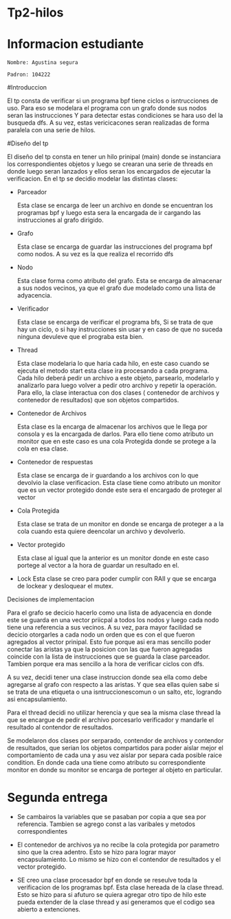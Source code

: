 # Tp2-hilos

# Informacion estudiante

    Nombre: Agustina segura

    Padron: 104222

#Introduccion

El tp consta de verificar si un programa bpf tiene ciclos o isntrucciones
de uso. Para eso se modelara el programa con un grafo donde sus nodos
seran las instrucciones Y para detectar estas condiciones se hara uso del
la busqueda dfs. A su vez, estas vericicacones seran realizadas de forma
paralela con una serie de hilos.

#Diseño del tp

El diseño del tp consta en tener un hilo prinipal (main) donde se
instanciara los correspondientes objetos y luego se crearan una serie de
threads en donde luego seran lanzados y ellos seran los encargados de ejecutar
la verificacion.
En el tp se decidio modelar las distintas clases:

  * Parceador

    Esta clase se encarga de leer un archivo en donde se encuentran los
    programas bpf y luego esta sera la encargada de ir cargando las
    instrucciones al grafo dirigido.

  * Grafo

    Esta clase se encarga de guardar las instrucciones del programa bpf como
    nodos. A su vez es la que realiza el recorrido dfs

  * Nodo

    Esta clase forma como atributo del grafo. Esta se encarga de almacenar a sus
    nodos vecinos, ya que el grafo due modelado como una lista de adyacencia.

  * Verificador

    Esta clase se encarga de verificar el programa bfs, Si se trata de que hay
    un ciclo, o si hay instrucciones sin usar y en caso de que no suceda
    ninguna devuleve que el prograba esta bien.

  * Thread

      Esta clase modelaria lo que haria cada hilo, en este caso cuando se
      ejecuta el metodo start esta clase ira procesando a cada programa. Cada
      hilo deberá pedir un archivo a este objeto, parsearlo, modelarlo y
      analizarlo para luego volver a pedir otro archivo y repetir la operación.
      Para ello, la clase interactua con dos clases ( contenedor de archivos y
      contenedor de resultados) que son objetos compartidos.

  * Contenedor de Archivos

      Esta clase es la encarga de almacenar los archivos que le llega por
      consola y es la encargada de darlos. Para ello tiene como atributo
      un monitor que en este caso es una cola Protegida donde se protege a la
      cola en esa clase.

  * Contenedor de respuestas

      Esta clase se encarga de ir guardando a los archivos con lo que devolvio
      la clase verificacion. Esta clase tiene como atributo un monitor
      que es un vector protegido donde este sera el encargado de proteger al
      vector

  * Cola Protegida

      Esta clase se trata de un monitor en donde se encarga de proteger a
      a la cola cuando esta quiere deencolar un archivo y devolverlo.

  * Vector protegido

      Esta clase al igual que la anterior es un monitor donde en este caso
      portege al vector a la hora de guardar un resultado en el.

  *   Lock
      Esta clase se creo para poder cumplir con RAII y que se encarga de
      lockear y desloquear el mutex.


Decisiones de implementacion

Para el grafo se decicio hacerlo como una lista de adyacencia en donde este
se guarda en una vector priicpal a todos los nodos y luego cada nodo tiene
una referencia a sus vecinos.
A su vez, para mayor facilidad se decicio otorgarles a cada nodo un orden
que es con el que fueron agregados al vector prinipal. Esto fue porque asi era
mas sencillo poder conectar las aristas ya que la posicion con las que fueron
agregadas coincide con la lista de instrucciones que se guarda la clase
parceador. Tambien porque era mas sencillo a la hora de verificar ciclos
con dfs.

A su vez, decidi tener una clase instruccion donde sea ella como debe
agregarse al grafo con respecto a las aristas. Y que sea ellas quien sabe
si se trata de una etiqueta o una isntruccionescomun o un salto, etc,
logrando asi encapsulamiento.

Para el thread decidi no utilizar herencia y que sea la misma clase thread
la que se encargue de pedir el archivo porcesarlo verificador y mandarle
el resultado al contendor de resultados.

Se modelaron dos clases por serparado, contendor de archivos y contendor de
resultados, que serian los objetos compartidos para poder aislar mejor el
comportamiento de cada una y asu vez aislar por separa cada posible
raice condition. En donde cada una tiene como atributo su correspondiente
monitor en donde su monitor se encarga de porteger al objeto en particular.

# Segunda entrega

* Se cambairos la variables que se pasaban por copia a que sea por
  referencia. Tambien se agrego const a las varibales y metodos correspondientes

* El contenedor de archivos ya no recibe la cola protegida por parametro
  sino que la crea adentro. Esto se hizo para lograr mayor encapsulamiento.
  Lo mismo se hizo con el contendor de resultados y el vector protegido.

* SE creo una clase procesador bpf en donde se reseulve toda la verificacion
  de los programas bpf. Esta clase hereada de la clase thread. Esto se hizo
  para si afuturo se quiera agregar otro tipo de hilo este pueda extender de
  la clase thread y asi generamos que el codigo sea abierto a extenciones.   
